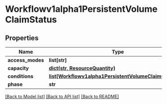 # Workflowv1alpha1PersistentVolumeClaimStatus

## Properties
Name | Type | Description | Notes
------------ | ------------- | ------------- | -------------
**access_modes** | **list[str]** |  | [optional] 
**capacity** | [**dict(str, ResourceQuantity)**](ResourceQuantity.md) |  | [optional] 
**conditions** | [**list[Workflowv1alpha1PersistentVolumeClaimCondition]**](Workflowv1alpha1PersistentVolumeClaimCondition.md) |  | [optional] 
**phase** | **str** |  | [optional] 

[[Back to Model list]](../README.md#documentation-for-models) [[Back to API list]](../README.md#documentation-for-api-endpoints) [[Back to README]](../README.md)


